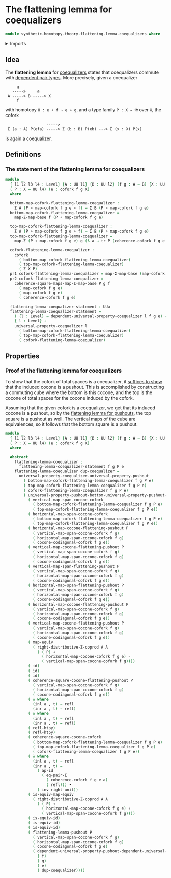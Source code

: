 # The flattening lemma for coequalizers

```agda
module synthetic-homotopy-theory.flattening-lemma-coequalizers where
```

<details><summary>Imports</summary>

```agda
open import foundation.action-on-identifications-functions
open import foundation.coproduct-types
open import foundation.dependent-pair-types
open import foundation.equality-dependent-pair-types
open import foundation.equivalences
open import foundation.function-types
open import foundation.functoriality-dependent-pair-types
open import foundation.homotopies
open import foundation.identity-types
open import foundation.transport-along-identifications
open import foundation.type-arithmetic-coproduct-types
open import foundation.universe-levels

open import synthetic-homotopy-theory.coforks
open import synthetic-homotopy-theory.dependent-universal-property-coequalizers
open import synthetic-homotopy-theory.flattening-lemma-pushouts
open import synthetic-homotopy-theory.universal-property-coequalizers
open import synthetic-homotopy-theory.universal-property-pushouts
```

</details>

## Idea

The **flattening lemma** for
[coequalizers](synthetic-homotopy-theory.coequalizers.md) states that
coequalizers commute with
[dependent pair types](foundation.dependent-pair-types.md). More precisely,
given a coequalizer

```text
     g
   ----->     e
 A -----> B -----> X
     f
```

with homotopy `H : e ∘ f ~ e ∘ g`, and a type family `P : X → 𝓤` over `X`, the
cofork

```text
                  ----->
 Σ (a : A) P(efa) -----> Σ (b : B) P(eb) ---> Σ (x : X) P(x)
```

is again a coequalizer.

## Definitions

### The statement of the flattening lemma for coequalizers

```agda
module _
  { l1 l2 l3 l4 : Level} {A : UU l1} {B : UU l2} (f g : A → B) {X : UU l3}
  ( P : X → UU l4) (e : cofork f g X)
  where

  bottom-map-cofork-flattening-lemma-coequalizer :
    Σ A (P ∘ map-cofork f g e ∘ f) → Σ B (P ∘ map-cofork f g e)
  bottom-map-cofork-flattening-lemma-coequalizer =
    map-Σ-map-base f (P ∘ map-cofork f g e)

  top-map-cofork-flattening-lemma-coequalizer :
    Σ A (P ∘ map-cofork f g e ∘ f) → Σ B (P ∘ map-cofork f g e)
  top-map-cofork-flattening-lemma-coequalizer =
    map-Σ (P ∘ map-cofork f g e) g (λ a → tr P (coherence-cofork f g e a))

  cofork-flattening-lemma-coequalizer :
    cofork
      ( bottom-map-cofork-flattening-lemma-coequalizer)
      ( top-map-cofork-flattening-lemma-coequalizer)
      ( Σ X P)
  pr1 cofork-flattening-lemma-coequalizer = map-Σ-map-base (map-cofork f g e) P
  pr2 cofork-flattening-lemma-coequalizer =
    coherence-square-maps-map-Σ-map-base P g f
      ( map-cofork f g e)
      ( map-cofork f g e)
      ( coherence-cofork f g e)

  flattening-lemma-coequalizer-statement : UUω
  flattening-lemma-coequalizer-statement =
    ( {l : Level} → dependent-universal-property-coequalizer l f g e) →
    { l : Level} →
    universal-property-coequalizer l
      ( bottom-map-cofork-flattening-lemma-coequalizer)
      ( top-map-cofork-flattening-lemma-coequalizer)
      ( cofork-flattening-lemma-coequalizer)
```

## Properties

### Proof of the flattening lemma for coequalizers

To show that the cofork of total spaces is a coequalizer, it
[suffices to show](synthetic-homotopy-theory.universal-property-coequalizer.md)
that the induced cocone is a pushout. This is accomplished by constructing a
commuting cube where the bottom is this cocone, and the top is the cocone of
total spaces for the cocone induced by the cofork.

Assuming that the given cofork is a coequalizer, we get that its induced cocone
is a pushout, so by the
[flattening lemma for pushouts](synthetic-homotopy-theory.flattening-lemma-pushouts.md),
the top square is a pushout as well. The vertical maps of the cube are
equivalences, so it follows that the bottom square is a pushout.

```agda
module _
  { l1 l2 l3 l4 : Level} {A : UU l1} {B : UU l2} (f g : A → B) {X : UU l3}
  ( P : X → UU l4) (e : cofork f g X)
  where

  abstract
    flattening-lemma-coequalizer :
      flattening-lemma-coequalizer-statement f g P e
    flattening-lemma-coequalizer dup-coequalizer =
      universal-property-coequalizer-universal-property-pushout
        ( bottom-map-cofork-flattening-lemma-coequalizer f g P e)
        ( top-map-cofork-flattening-lemma-coequalizer f g P e)
        ( cofork-flattening-lemma-coequalizer f g P e)
        ( universal-property-pushout-bottom-universal-property-pushout-top-cube-is-equiv
          ( vertical-map-span-cocone-cofork
            ( bottom-map-cofork-flattening-lemma-coequalizer f g P e)
            ( top-map-cofork-flattening-lemma-coequalizer f g P e))
          ( horizontal-map-span-cocone-cofork
            ( bottom-map-cofork-flattening-lemma-coequalizer f g P e)
            ( top-map-cofork-flattening-lemma-coequalizer f g P e))
          ( horizontal-map-cocone-flattening-pushout P
            ( vertical-map-span-cocone-cofork f g)
            ( horizontal-map-span-cocone-cofork f g)
            ( cocone-codiagonal-cofork f g e))
          ( vertical-map-cocone-flattening-pushout P
            ( vertical-map-span-cocone-cofork f g)
            ( horizontal-map-span-cocone-cofork f g)
            ( cocone-codiagonal-cofork f g e))
          ( vertical-map-span-flattening-pushout P
            ( vertical-map-span-cocone-cofork f g)
            ( horizontal-map-span-cocone-cofork f g)
            ( cocone-codiagonal-cofork f g e))
          ( horizontal-map-span-flattening-pushout P
            ( vertical-map-span-cocone-cofork f g)
            ( horizontal-map-span-cocone-cofork f g)
            ( cocone-codiagonal-cofork f g e))
          ( horizontal-map-cocone-flattening-pushout P
            ( vertical-map-span-cocone-cofork f g)
            ( horizontal-map-span-cocone-cofork f g)
            ( cocone-codiagonal-cofork f g e))
          ( vertical-map-cocone-flattening-pushout P
            ( vertical-map-span-cocone-cofork f g)
            ( horizontal-map-span-cocone-cofork f g)
            ( cocone-codiagonal-cofork f g e))
          ( map-equiv
            ( right-distributive-Σ-coprod A A
              ( ( P) ∘
                ( horizontal-map-cocone-cofork f g e) ∘
                ( vertical-map-span-cocone-cofork f g))))
          ( id)
          ( id)
          ( id)
          ( coherence-square-cocone-flattening-pushout P
            ( vertical-map-span-cocone-cofork f g)
            ( horizontal-map-span-cocone-cofork f g)
            ( cocone-codiagonal-cofork f g e))
          ( λ where
            (inl a , t) → refl
            (inr a , t) → refl)
          ( λ where
            (inl a , t) → refl
            (inr a , t) → refl)
          ( refl-htpy)
          ( refl-htpy)
          ( coherence-square-cocone-cofork
            ( bottom-map-cofork-flattening-lemma-coequalizer f g P e)
            ( top-map-cofork-flattening-lemma-coequalizer f g P e)
            ( cofork-flattening-lemma-coequalizer f g P e))
          ( λ where
            (inl a , t) → refl
            (inr a , t) →
              ( ap-id
                ( eq-pair-Σ
                  ( coherence-cofork f g e a)
                  ( refl))) ∙
              ( inv right-unit))
          ( is-equiv-map-equiv
            ( right-distributive-Σ-coprod A A
              ( ( P) ∘
                ( horizontal-map-cocone-cofork f g e) ∘
                ( vertical-map-span-cocone-cofork f g))))
          ( is-equiv-id)
          ( is-equiv-id)
          ( is-equiv-id)
          ( flattening-lemma-pushout P
            ( vertical-map-span-cocone-cofork f g)
            ( horizontal-map-span-cocone-cofork f g)
            ( cocone-codiagonal-cofork f g e)
            ( dependent-universal-property-pushout-dependent-universal-property-coequalizer
              ( f)
              ( g)
              ( e)
              ( dup-coequalizer))))
```
